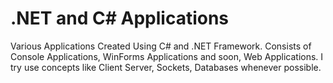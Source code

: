 # .NET and C# Applications
Various Applications Created Using C# and .NET Framework. Consists of Console Applications, WinForms Applications and soon, Web Applications. I try use concepts like Client Server, Sockets, Databases whenever possible.
